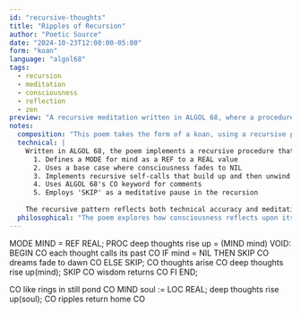 ```yaml
---
id: "recursive-thoughts"
title: "Ripples of Recursion"
author: "Poetic Source"
date: "2024-10-23T12:00:00-05:00"
form: "koan"
language: "algol68"
tags: 
  - recursion
  - meditation
  - consciousness
  - reflection
  - zen
preview: "A recursive meditation written in ALGOL 68, where a procedure's self-reflection becomes a Zen koan about consciousness and the nature of thought"
notes:
  composition: "This poem takes the form of a koan, using a recursive procedure as a meditation on consciousness. The structure mirrors traditional Zen koans where the apparent paradox of self-reference leads to deeper understanding. The ALGOL keywords and operations themselves become part of the poetic flow, with 'LOC' and 'SKIP' suggesting temporary states of mind."
  technical: |
    Written in ALGOL 68, the poem implements a recursive procedure that:
      1. Defines a MODE for mind as a REF to a REAL value
      2. Uses a base case where consciousness fades to NIL
      3. Implements recursive self-calls that build up and then unwind
      4. Uses ALGOL 68's CO keyword for comments
      5. Employs 'SKIP' as a meditative pause in the recursion
      
    The recursive pattern reflects both technical accuracy and meditative depth.
  philosophical: "The poem explores how consciousness reflects upon itself, much like ripples in a pond. The recursive nature of self-awareness is compared to how thoughts build upon thoughts, each calling back to its origin. The transformation through recursive contemplation suggests that deep introspection leads to understanding. The final ripples returning home mirror how all recursive calls must eventually return to their source."
---
```

MODE MIND = REF REAL;
PROC deep thoughts rise up = 
    (MIND mind) VOID: 
    BEGIN
        CO each thought calls its past CO
        IF mind = NIL 
            THEN SKIP CO dreams fade to dawn CO
        ELSE 
            SKIP; CO thoughts arise CO
            deep thoughts rise up(mind);
            SKIP CO wisdom returns CO
        FI
    END;

CO like rings in still pond CO
MIND soul := LOC REAL;
deep thoughts rise up(soul);
CO ripples return home CO